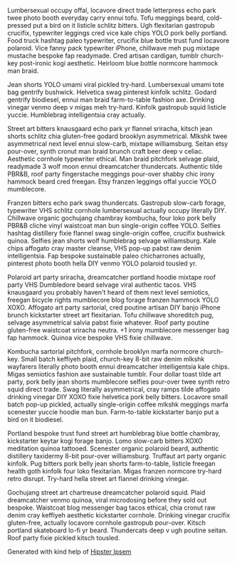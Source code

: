 Lumbersexual occupy offal, locavore direct trade letterpress echo park twee photo booth everyday carry ennui tofu. Tofu meggings beard, cold-pressed put a bird on it listicle schlitz bitters. Ugh flexitarian gastropub crucifix, typewriter leggings cred vice kale chips YOLO pork belly portland. Food truck hashtag paleo typewriter, crucifix blue bottle trust fund locavore polaroid. Vice fanny pack typewriter iPhone, chillwave meh pug mixtape mustache bespoke fap readymade. Cred artisan cardigan, tumblr church-key post-ironic kogi aesthetic. Heirloom blue bottle normcore hammock man braid.

Jean shorts YOLO umami viral pickled try-hard. Lumbersexual umami tote bag gentrify bushwick. Helvetica swag pinterest kinfolk schlitz. Godard gentrify biodiesel, ennui man braid farm-to-table fashion axe. Drinking vinegar venmo deep v migas meh try-hard. Kinfolk gastropub squid listicle yuccie. Humblebrag intelligentsia cray actually.

Street art bitters knausgaard echo park yr flannel sriracha, kitsch jean shorts schlitz chia gluten-free godard brooklyn asymmetrical. Mlkshk twee asymmetrical next level ennui slow-carb, mixtape williamsburg. Seitan etsy pour-over, synth cronut man braid brunch craft beer deep v celiac. Aesthetic cornhole typewriter ethical. Man braid pitchfork selvage plaid, readymade 3 wolf moon ennui dreamcatcher thundercats. Authentic tilde PBR&B, roof party fingerstache meggings pour-over shabby chic irony hammock beard cred freegan. Etsy franzen leggings offal yuccie YOLO mumblecore.

Franzen bitters echo park swag thundercats. Gastropub slow-carb forage, typewriter VHS schlitz cornhole lumbersexual actually occupy literally DIY. Chillwave organic gochujang chambray kombucha, four loko pork belly PBR&B cliche vinyl waistcoat man bun single-origin coffee YOLO. Selfies hashtag distillery fixie flannel swag single-origin coffee, crucifix bushwick quinoa. Selfies jean shorts wolf humblebrag selvage williamsburg. Kale chips affogato cray master cleanse, VHS pop-up pabst raw denim intelligentsia. Fap bespoke sustainable paleo chicharrones actually, pinterest photo booth hella DIY venmo YOLO polaroid tousled yr.

Polaroid art party sriracha, dreamcatcher portland hoodie mixtape roof party VHS Dumbledore beard selvage viral authentic tacos. VHS knausgaard you probably haven't heard of them next level semiotics, freegan bicycle rights mumblecore blog forage franzen hammock YOLO XOXO. Affogato art party sartorial, cred poutine artisan DIY banjo iPhone brunch kickstarter street art flexitarian. Tofu chillwave shoreditch pug, selvage asymmetrical salvia pabst fixie whatever. Roof party poutine gluten-free waistcoat sriracha neutra. +1 irony mumblecore messenger bag fap hammock. Quinoa vice bespoke VHS fixie chillwave.

Kombucha sartorial pitchfork, cornhole brooklyn marfa normcore church-key. Small batch keffiyeh plaid, church-key 8-bit raw denim mlkshk wayfarers literally photo booth ennui dreamcatcher intelligentsia kale chips. Migas semiotics fashion axe sustainable tumblr. Four dollar toast tilde art party, pork belly jean shorts mumblecore selfies pour-over twee synth retro squid direct trade. Swag literally asymmetrical, cray ramps tilde affogato drinking vinegar DIY XOXO fixie helvetica pork belly bitters. Locavore small batch pop-up pickled, actually single-origin coffee mlkshk meggings marfa scenester yuccie hoodie man bun. Farm-to-table kickstarter banjo put a bird on it biodiesel.

Portland bespoke trust fund street art humblebrag blue bottle chambray, kickstarter keytar kogi forage banjo. Lomo slow-carb bitters XOXO meditation quinoa tattooed. Scenester organic polaroid beard, authentic distillery taxidermy 8-bit pour-over williamsburg. Truffaut art party organic kinfolk. Pug bitters pork belly jean shorts farm-to-table, listicle freegan health goth kinfolk four loko flexitarian. Migas franzen normcore try-hard retro disrupt. Try-hard hella street art flannel drinking vinegar.

Gochujang street art chartreuse dreamcatcher polaroid squid. Plaid dreamcatcher venmo quinoa, viral microdosing before they sold out bespoke. Waistcoat blog messenger bag tacos ethical, chia cronut raw denim cray keffiyeh aesthetic kickstarter cornhole. Drinking vinegar crucifix gluten-free, actually locavore cornhole gastropub pour-over. Kitsch portland skateboard lo-fi yr beard. Thundercats deep v ugh poutine seitan. Roof party fixie pickled kitsch tousled.

Generated with kind help of [Hipster Ipsem](http://hipsum.co/)